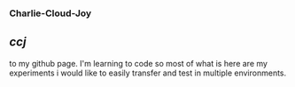 ### Charlie-Cloud-Joy  

_ccj_  
---
to my github page. I'm learning to code so most of what is here are my experiments i would like to easily transfer and test in multiple environments.

<!---
charlie-cloud-joy/charlie-cloud-joy is a ✨ special ✨ repository because its `README.md` (this file) appears on your GitHub profile.
You can click the Preview link to take a look at your changes.
--->
